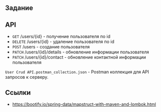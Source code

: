 ## Задание


## API

- `GET`     /users/{id} - получение пользователя по id
- `DELETE`  /users/{id} - удаление пользователя по id
- `POST`    /users - создание пользователя
- `PATCH`   /users/{id}/details - обновление информации пользователя
- `PATCH`   /users/{id}/contact - обновление контактной информации пользователя


`User Crud API.postman_collection.json` - Postman коллекция для API запросов к серверу.

## Ссылки

- https://bootify.io/spring-data/mapstruct-with-maven-and-lombok.html
